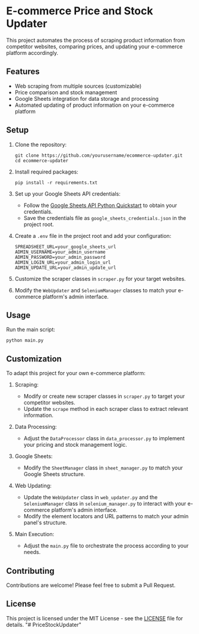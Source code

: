 # E-commerce Price and Stock Updater

This project automates the process of scraping product information from competitor websites, comparing prices, and updating your e-commerce platform accordingly.

## Features

- Web scraping from multiple sources (customizable)
- Price comparison and stock management
- Google Sheets integration for data storage and processing
- Automated updating of product information on your e-commerce platform

## Setup

1. Clone the repository:
   ```
   git clone https://github.com/yourusername/ecommerce-updater.git
   cd ecommerce-updater
   ```

2. Install required packages:
   ```
   pip install -r requirements.txt
   ```

3. Set up your Google Sheets API credentials:
   - Follow the [Google Sheets API Python Quickstart](https://developers.google.com/sheets/api/quickstart/python) to obtain your credentials.
   - Save the credentials file as `google_sheets_credentials.json` in the project root.

4. Create a `.env` file in the project root and add your configuration:
   ```
   SPREADSHEET_URL=your_google_sheets_url
   ADMIN_USERNAME=your_admin_username
   ADMIN_PASSWORD=your_admin_password
   ADMIN_LOGIN_URL=your_admin_login_url
   ADMIN_UPDATE_URL=your_admin_update_url
   ```

5. Customize the scraper classes in `scraper.py` for your target websites.

6. Modify the `WebUpdater` and `SeleniumManager` classes to match your e-commerce platform's admin interface.

## Usage

Run the main script:

```
python main.py
```

## Customization

To adapt this project for your own e-commerce platform:

1. Scraping:
   - Modify or create new scraper classes in `scraper.py` to target your competitor websites.
   - Update the `scrape` method in each scraper class to extract relevant information.

2. Data Processing:
   - Adjust the `DataProcessor` class in `data_processor.py` to implement your pricing and stock management logic.

3. Google Sheets:
   - Modify the `SheetManager` class in `sheet_manager.py` to match your Google Sheets structure.

4. Web Updating:
   - Update the `WebUpdater` class in `web_updater.py` and the `SeleniumManager` class in `selenium_manager.py` to interact with your e-commerce platform's admin interface.
   - Modify the element locators and URL patterns to match your admin panel's structure.

5. Main Execution:
   - Adjust the `main.py` file to orchestrate the process according to your needs.

## Contributing

Contributions are welcome! Please feel free to submit a Pull Request.

## License

This project is licensed under the MIT License - see the [LICENSE](LICENSE) file for details.
"# PriceStockUpdater" 
